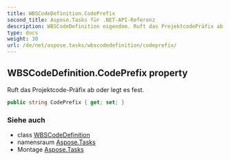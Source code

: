 ```yaml
---
title: WBSCodeDefinition.CodePrefix
second_title: Aspose.Tasks für .NET-API-Referenz
description: WBSCodeDefinition eigendom. Ruft das ProjektcodePräfix ab oder legt es fest.
type: docs
weight: 30
url: /de/net/aspose.tasks/wbscodedefinition/codeprefix/
---
```

## WBSCodeDefinition.CodePrefix property

Ruft das Projektcode-Präfix ab oder legt es fest.

```csharp
public string CodePrefix { get; set; }
```

### Siehe auch

* class [WBSCodeDefinition](../)
* namensraum [Aspose.Tasks](../../wbscodedefinition/)
* Montage [Aspose.Tasks](../../../)



